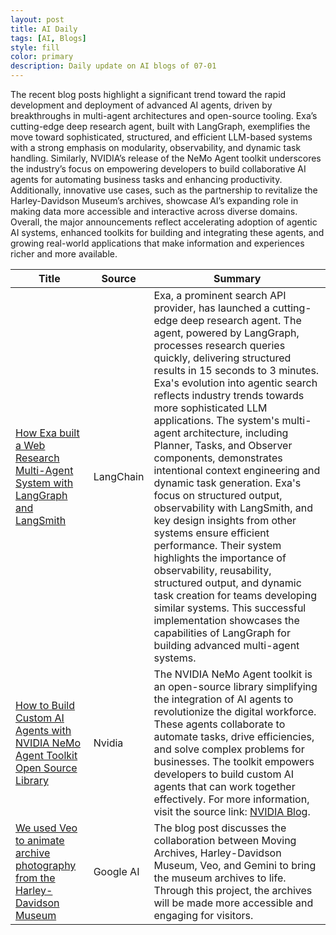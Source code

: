 ```yaml
---
layout: post
title: AI Daily
tags: [AI, Blogs]
style: fill
color: primary
description: Daily update on AI blogs of 07-01
---
```


The recent blog posts highlight a significant trend toward the rapid development and deployment of advanced AI agents, driven by breakthroughs in multi-agent architectures and open-source tooling. Exa’s cutting-edge deep research agent, built with LangGraph, exemplifies the move toward sophisticated, structured, and efficient LLM-based systems with a strong emphasis on modularity, observability, and dynamic task handling. Similarly, NVIDIA’s release of the NeMo Agent toolkit underscores the industry’s focus on empowering developers to build collaborative AI agents for automating business tasks and enhancing productivity. Additionally, innovative use cases, such as the partnership to revitalize the Harley-Davidson Museum’s archives, showcase AI’s expanding role in making data more accessible and interactive across diverse domains. Overall, the major announcements reflect accelerating adoption of agentic AI systems, enhanced toolkits for building and integrating these agents, and growing real-world applications that make information and experiences richer and more available.

| Title | Source | Summary |
|---|---|---|
| [How Exa built a Web Research Multi-Agent System with LangGraph and LangSmith](https://blog.langchain.com/exa/) | LangChain | Exa, a prominent search API provider, has launched a cutting-edge deep research agent. The agent, powered by LangGraph, processes research queries quickly, delivering structured results in 15 seconds to 3 minutes. Exa's evolution into agentic search reflects industry trends towards more sophisticated LLM applications. The system's multi-agent architecture, including Planner, Tasks, and Observer components, demonstrates intentional context engineering and dynamic task generation. Exa's focus on structured output, observability with LangSmith, and key design insights from other systems ensure efficient performance. Their system highlights the importance of observability, reusability, structured output, and dynamic task creation for teams developing similar systems. This successful implementation showcases the capabilities of LangGraph for building advanced multi-agent systems. |
| [How to Build Custom AI Agents with NVIDIA NeMo Agent Toolkit Open Source Library](https://developer.nvidia.com/blog/how-to-build-custom-ai-agents-with-nvidia-nemo-agent-toolkit-open-source-library/) | Nvidia | The NVIDIA NeMo Agent toolkit is an open-source library simplifying the integration of AI agents to revolutionize the digital workforce. These agents collaborate to automate tasks, drive efficiencies, and solve complex problems for businesses. The toolkit empowers developers to build custom AI agents that can work together effectively. For more information, visit the source link: [NVIDIA Blog](https://developer.nvidia.com/blog/how-to-build-custom-ai-agents-with-nvidia-nemo-agent-toolkit-open-source-library/). |
| [We used Veo to animate archive photography from the Harley-Davidson Museum](https://blog.google/outreach-initiatives/arts-culture/moving-archives/) | Google AI | The blog post discusses the collaboration between Moving Archives, Harley-Davidson Museum, Veo, and Gemini to bring the museum archives to life. Through this project, the archives will be made more accessible and engaging for visitors. |